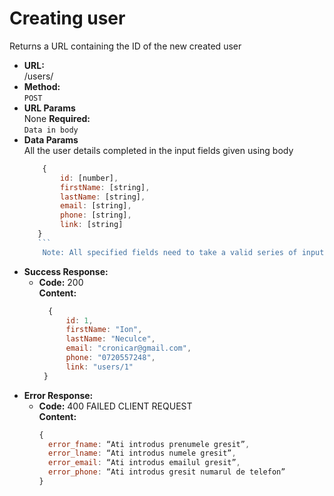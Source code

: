 # Creating user 
Returns a URL containing the ID of the new created user 
* **URL:** <br>
    /users/
* **Method:** <br>
    `POST`
* **URL Params** <br>
	None
**Required:** <br>
    `Data in body`
* **Data Params** <br>
    All the user details completed in the input fields given using body
    ```javascript
        {
            id: [number], 
            firstName: [string],
            lastName: [string],
            email: [string],
            phone: [string],
            link: [string]
       }
       ```
        Note: All specified fields need to take a valid series of input data.

* **Success Response:** <br>
    * **Code:** 200 <br>
      **Content:** 
      ```javascript
        {
            id: 1, 
            firstName: "Ion",
            lastName: "Neculce",
            email: "cronicar@gmail.com",
            phone: "0720557248",
            link: "users/1"
       }
       ```
* **Error Response:** <br>
    * **Code:** 400 FAILED CLIENT REQUEST <br>
      **Content:** 
      ```javascript
      {
        error_fname: “Ati introdus prenumele gresit”,
	    error_lname: “Ati introdus numele gresit”,
	    error_email: “Ati introdus emailul gresit”,
	    error_phone: “Ati introdus gresit numarul de telefon”
      }
      ```
    
